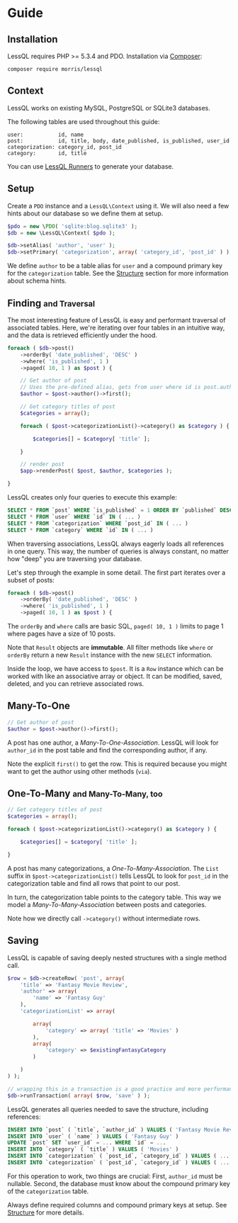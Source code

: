 # Guide


## Installation

LessQL requires PHP >= 5.3.4 and PDO. Installation via [Composer](http://packagist.org):

```
composer require morris/lessql
```


## Context

LessQL works on existing MySQL, PostgreSQL or SQLite3 databases.

The following tables are used throughout this guide:

```
user:           id, name
post:           id, title, body, date_published, is_published, user_id
categorization: category_id, post_id
category:       id, title
```

You can use [LessQL Runners](runners.md) to generate your database.


## Setup

Create a `PDO` instance and a `LessQL\Context` using it.
We will also need a few hints about our database so we define them at setup.

```php
$pdo = new \PDO( 'sqlite:blog.sqlite3' );
$db = new \LessQL\Context( $pdo );

$db->setAlias( 'author', 'user' );
$db->setPrimary( 'categorization', array( 'category_id', 'post_id' ) );
```

We define `author` to be a table alias for `user`
and a compound primary key for the `categorization` table.
See the [Structure](structure.md) section
for more information about schema hints.


## Finding <small>and Traversal</small>

The most interesting feature of LessQL is easy and performant traversal of associated tables.
Here, we're iterating over four tables in an intuitive way,
and the data is retrieved efficiently under the hood.

```php
foreach ( $db->post()
	->orderBy( 'date_published', 'DESC' )
	->where( 'is_published', 1 )
	->paged( 10, 1 ) as $post ) {

	// Get author of post
	// Uses the pre-defined alias, gets from user where id is post.author_id
	$author = $post->author()->first();

	// Get category titles of post
	$categories = array();

	foreach ( $post->categorizationList()->category() as $category ) {

		$categories[] = $category[ 'title' ];

	}

	// render post
	$app->renderPost( $post, $author, $categories );

}
```

LessQL creates only four queries to execute this example:

```sql
SELECT * FROM `post` WHERE `is_published` = 1 ORDER BY `published` DESC LIMIT 10 OFFSET 0
SELECT * FROM `user` WHERE `id` IN ( ... )
SELECT * FROM `categorization` WHERE `post_id` IN ( ... )
SELECT * FROM `category` WHERE `id` IN ( ... )
```

When traversing associations, LessQL always eagerly loads all references in one query.
This way, the number of queries is always constant,
no matter how "deep" you are traversing your database.

Let's step through the example in some detail.
The first part iterates over a subset of posts:

```php
foreach ( $db->post()
	->orderBy( 'date_published', 'DESC' )
	->where( 'is_published', 1 )
	->paged( 10, 1 ) as $post ) {
```

The `orderBy` and `where` calls are basic SQL,
`paged( 10, 1 )` limits to page 1 where pages have a size of 10 posts.

Note that `Result` objects are __immutable__.
All filter methods like `where` or `orderBy`
return a new `Result` instance with the new `SELECT` information.

Inside the loop, we have access to `$post`.
It is a `Row` instance which can be worked with like an associative array or object.
It can be modified, saved, deleted, and you can retrieve associated rows.


## Many-To-One

```php
// Get author of post
$author = $post->author()->first();
```

A post has one author, a *Many-To-One-Association*.
LessQL will look for `author_id` in the post table and find the corresponding author, if any.

Note the explicit `first()` to get the row.
This is required because you might want to get the author using other methods (`via`).


## One-To-Many <small>and Many-To-Many, too</small>

```php
// Get category titles of post
$categories = array();

foreach ( $post->categorizationList()->category() as $category ) {

	$categories[] = $category[ 'title' ];

}
```

A post has many categorizations, a *One-To-Many-Association*.
The `List` suffix in `$post->categorizationList()`
tells LessQL to look for `post_id` in the categorization table
and find all rows that point to our post.

In turn, the categorization table points to the category table.
This way we model a *Many-To-Many-Association* between posts and categories.

Note how we directly call `->category()` without intermediate rows.


## Saving

LessQL is capable of saving deeply nested structures with a single
method call.

```php
$row = $db->createRow( 'post', array(
	'title' => 'Fantasy Movie Review',
	'author' => array(
		'name' => 'Fantasy Guy'
	),
	'categorizationList' => array(

		array(
			'category' => array( 'title' => 'Movies' )
		),
		array(
			'category' => $existingFantasyCategory
		)

	)
) );

// wrapping this in a transaction is a good practice and more performant
$db->runTransaction( array( $row, 'save' ) );
```

LessQL generates all queries needed to save the structure, including
references:

```sql
INSERT INTO `post` ( `title`, `author_id` ) VALUES ( 'Fantasy Movie Review', NULL )
INSERT INTO `user` ( `name` ) VALUES ( 'Fantasy Guy' )
UPDATE `post` SET `user_id` = ... WHERE `id` = ...
INSERT INTO `category` ( `title` ) VALUES ( 'Movies' )
INSERT INTO `categorization` ( `post_id`, `category_id` ) VALUES ( ... )
INSERT INTO `categorization` ( `post_id`, `category_id` ) VALUES ( ... )
```

For this operation to work, two things are crucial:
First, `author_id` must be nullable.
Second, the database must know about the compound primary key of the `categorization` table.

Always define required columns and compound primary keys at setup.
See [Structure](structure.md) for more details.

